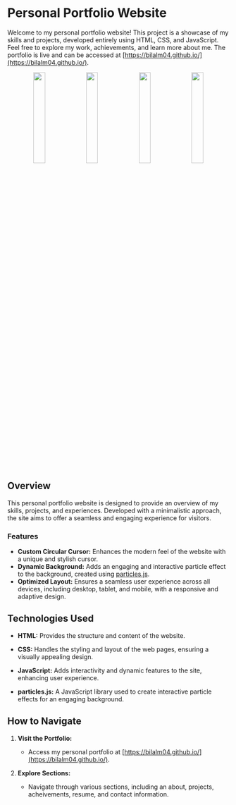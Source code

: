 # Personal Portfolio Website

Welcome to my personal portfolio website! This project is a showcase of my skills and projects, developed entirely using HTML, CSS, and JavaScript. Feel free to explore my work, achievements, and learn more about me. The portfolio is live and can be accessed at [https://bilalm04.github.io/](https://bilalm04.github.io/).

<div align= "center">
   
<img src="https://github.com/user-attachments/assets/23c977d8-e07f-4f2e-9e07-5eb3f236734f" width="23%"></img> <img src="https://github.com/user-attachments/assets/8365e7d3-4196-4ace-89d8-6076bfb497c8" width="23%"></img> <img src="https://github.com/user-attachments/assets/c31f98ad-fd18-47e6-b802-f2a330aaf82d" width="23%"></img> <img src="https://github.com/user-attachments/assets/384cf7cf-ee65-42d9-a830-22dfa51d0a6e" width="23%"></img> 

</div>

## Overview

This personal portfolio website is designed to provide an overview of my skills, projects, and experiences. Developed with a minimalistic approach, the site aims to offer a seamless and engaging experience for visitors.

### Features

- **Custom Circular Cursor:** Enhances the modern feel of the website with a unique and stylish cursor.
- **Dynamic Background:** Adds an engaging and interactive particle effect to the background, created using [particles.js](https://github.com/VincentGarreau/particles.js).
- **Optimized Layout:** Ensures a seamless user experience across all devices, including desktop, tablet, and mobile, with a responsive and adaptive design.

## Technologies Used

- **HTML:** Provides the structure and content of the website.

- **CSS:** Handles the styling and layout of the web pages, ensuring a visually appealing design.

- **JavaScript:** Adds interactivity and dynamic features to the site, enhancing user experience.

- **particles.js:** A JavaScript library used to create interactive particle effects for an engaging background.

## How to Navigate

1. **Visit the Portfolio:**
   - Access my personal portfolio at [https://bilalm04.github.io/](https://bilalm04.github.io/).

2. **Explore Sections:**
   - Navigate through various sections, including an about, projects, acheivements, resume, and contact information.
